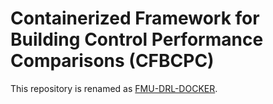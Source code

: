 # Containerized Framework for Building Control Performance Comparisons (CFBCPC)

This repository is renamed as [FMU-DRL-DOCKER](https://github.com/BE-HVACR/FMU-DRL-DOCKER).
